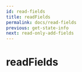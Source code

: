 ```yaml
---
id: read-fields
title: readFields
permalink: docs/read-fields
previous: get-state-info
next: read-only-add-fields
---
```


# readFields


